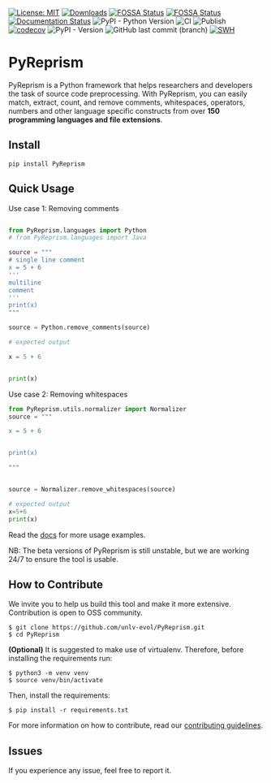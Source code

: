 [![License: MIT](https://img.shields.io/badge/License-MIT-blue.svg)](https://opensource.org/licenses/MIT)
[![Downloads](https://static.pepy.tech/badge/pyreprism)](https://pepy.tech/project/pyreprism)
[![FOSSA Status](https://app.fossa.com/api/projects/custom%2B46484%2Fgithub.com%2Funlv-evol%2FPyReprism.svg?type=shield&issueType=license)](https://app.fossa.com/projects/custom%2B46484%2Fgithub.com%2Funlv-evol%2FPyReprism?ref=badge_shield&issueType=license)
[![FOSSA Status](https://app.fossa.com/api/projects/custom%2B46484%2Fgithub.com%2Funlv-evol%2FPyReprism.svg?type=shield&issueType=security)](https://app.fossa.com/projects/custom%2B46484%2Fgithub.com%2Funlv-evol%2FPyReprism?ref=badge_shield&issueType=security)
[![Documentation Status](https://readthedocs.org/projects/pyreprism/badge/?version=latest)](https://pyreprism.readthedocs.io/en/latest/?badge=latest)
![PyPI - Python Version](https://img.shields.io/pypi/pyversions/PyReprism)
![CI](https://github.com/unlv-evol/PyReprism/actions/workflows/ci.yml/badge.svg)
![Publish](https://github.com/unlv-evol/PyReprism/actions/workflows/publish.yml/badge.svg)
[![codecov](https://codecov.io/gh/unlv-evol/PyReprism/graph/badge.svg?token=J2JV31837H)](https://codecov.io/gh/unlv-evol/PyReprism)
![PyPI - Version](https://img.shields.io/pypi/v/pyreprism)
![GitHub last commit (branch)](https://img.shields.io/github/last-commit/unlv-evol/pyreprism/main)
[![SWH](https://archive.softwareheritage.org/badge/origin/https://pypi.org/project/PyReprism//)](https://archive.softwareheritage.org/browse/origin/?origin_url=https://pypi.org/project/PyReprism/)

# PyReprism

PyReprism is a Python framework that helps researchers and developers the task of source code preprocessing. With PyReprism, you can easily match, extract, count, and remove comments, whitespaces, operators, numbers and other language specific constructs from over **150 programming languages and file extensions**.

## Install
```shell
pip install PyReprism
```
## Quick Usage
Use case 1: Removing comments 
```python

from PyReprism.languages import Python
# from PyReprism.languages import Java

source = """
# single line comment
x = 5 + 6
'''
multiline
comment
'''
print(x)
"""

source = Python.remove_comments(source)

# expected output

x = 5 + 6


print(x)

```

Use case 2: Removing whitespaces 
```python
from PyReprism.utils.normalizer import Normalizer
source = """

x = 5 + 6


print(x)

"""


source = Normalizer.remove_whitespaces(source)

# expected output
x=5+6
print(x)
```

Read the [docs](https://pyreprism.readthedocs.io) for more usage examples. 

NB: The beta versions of PyReprism is still unstable, but we are working 24/7 to ensure the tool is usable.

## How to Contribute
We invite you to help us build this tool and make it more extensive. Contribution is open to OSS community.

```shell
$ git clone https://github.com/unlv-evol/PyReprism.git
$ cd PyReprism
```
**(Optional)** It is suggested to make use of virtualenv. Therefore, before installing the requirements run:

```shell
$ python3 -m venv venv
$ source venv/bin/activate
```

Then, install the requirements:

```shell
$ pip install -r requirements.txt
```
For more information on how to contribute, read our [contributing guidelines](CONTRIBUTING.md).

## Issues
If you experience any issue, feel free to report it.
